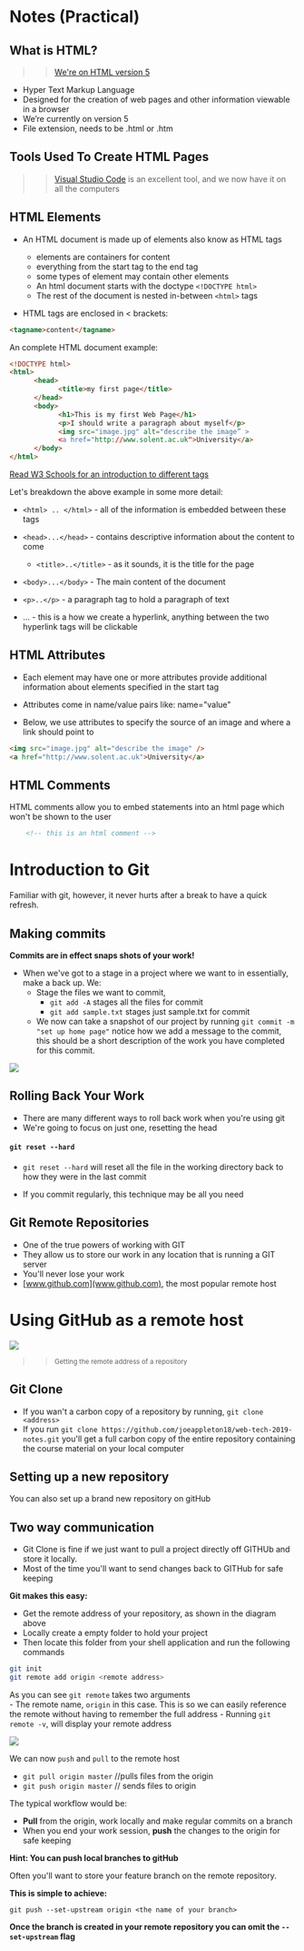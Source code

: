 # Notes (Practical)


## What is HTML?


>> [We're on HTML version 5](https://www.w3.org/TR/html5/)   

- Hyper Text Markup Language
- Designed for the creation of web pages and other information viewable in a browser
- We’re currently on version 5
- File extension, needs to be .html or .htm


## Tools Used To Create HTML Pages

>> [Visual Studio Code](https://code.visualstudio.com/)  is an excellent tool, and we now have it on all the computers

## HTML Elements 

- An HTML document is made up of elements also know as HTML tags
	- elements are containers for content
	- everything from the start tag to the end tag
	- some types of element may contain other elements
	- An html document starts with the doctype `<!DOCTYPE html>`
	- The rest of the document is nested in-between  `<html>` tags

- HTML tags are enclosed in < brackets:

```html  
<tagname>content</tagname>  
```	

An complete HTML document example:


```html
<!DOCTYPE html>
<html>
	  <head>
			<title>my first page</title>
	  </head>
      <body>
			<h1>This is my first Web Page</h1>
			<p>I should write a paragraph about myself</p>
			<img src="image.jpg" alt="describe the image” >
			<a href="http://www.solent.ac.uk">University</a>
      </body>
</html>

```

[Read W3 Schools for an introduction to different tags](http://www.w3schools.com/html/html_intro.asp)


Let's breakdown the above example in some more detail:

- `<html> .. </html>` - all of the information is embedded between these tags

- `<head>...</head>` - contains descriptive information about the content to come
	- 	`<title>..</title>` - as it sounds, it is the title for the page

- `<body>...</body>` - The main content of the document 
- `<p>..</p>` -  a paragraph tag to hold a paragraph of text
-  	<a>...</a> -  this is a how we create a hyperlink, anything between the two hyperlink tags will be clickable 


## HTML Attributes

- Each element may have one or more attributes
  provide additional information about elements
  specified in the start tag
  
- Attributes come in name/value pairs like: name="value"

- Below, we use attributes to specify the source of an image and where a link should point to
  
  
```html
<img src="image.jpg" alt="describe the image" />
<a href="http://www.solent.ac.uk">University</a>

```

## HTML Comments 

HTML comments allow you to embed statements into an html page which won't be shown to the user


```html
	<!-- this is an html comment -->

```



# Introduction to Git

Familiar with git, however, it never hurts after a break to have a quick refresh. 	

## Making commits 
**Commits are in effect snaps shots of your work!**

- When we've got to a stage in a project where we want to in essentially, make a back up. We:
 	- Stage the files we want to commit,  
 		- `git add -A` stages all the files for commit 
 		- `git add sample.txt` stages just sample.txt for commit
 	- We now can take a snapshot of our project by running `git commit -m "set up home page"` notice how we add a message to the commit, this should be a short description of the work you have completed for this commit. 

![](assets/git_work_flow.png) 	


## Rolling Back Your Work

- There are many different ways to roll back work when you're using git 
- We're going to focus on just one, resetting the head

#### `git reset --hard`

- `git reset --hard` will reset all the file in the working directory back to how they were in the last commit 

- If you commit regularly, this technique may be all you need 


## Git Remote Repositories 

- One of the true powers of working with GIT 
- They allow us to store our work in any location that is running a GIT server
- You'll never lose your work 
- [www.github.com](www.github.com), the most popular remote host

# Using GitHub as a remote host 

![](assets/git_getting_remote_address.jpg)

>> <sub> Getting the remote address of a repository </sub>

## Git Clone

- If you wan't a carbon copy of a repository by running, `git clone <address>
` 
- If you run `git clone https://github.com/joeappleton18/web-tech-2019-notes.git` you'll get a full carbon copy of the entire repository containing the course material on your local computer 

## Setting up a new repository 

You can also set up a brand new repository on gitHub


## Two way communication 

- Git Clone is fine if we just want to pull a project directly off GITHUb and store it locally. 
-  Most of the time you'll want to send changes back to GITHub for safe keeping
	
**Git makes this easy:**

- Get the remote address of your repository, as shown in the diagram above
- Locally create a empty folder to hold your project 
-  Then locate this folder from your shell application and run the following commands

```bash 
git init 
git remote add origin <remote address>
```

As you can see `git remote` takes two arguments  
	- The remote name, `origin` in this case. This is so we can easily reference the remote without having to remember the full address 
	- Running `git remote -v`, will display your remote address

![](assets/git_remote_v.jpg)	

We can now `push` and `pull` to the remote host

- `git pull origin master`  //pulls files from the origin 
- `git push origin master` // sends files to origin  

The typical workflow would be:

- **Pull** from the origin, work locally and make regular commits on a branch
- When you end your work session, **push** the changes to the origin for safe keeping 

**Hint: You can push local branches to gitHub**

Often you'll want to store your feature branch on the remote repository. 

**This is simple to achieve:**

```git push --set-upstream origin <the name of your branch>``` 

**Once the branch is created in your remote repository you can omit the `--set-upstream` flag**
